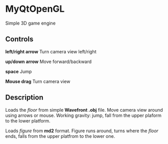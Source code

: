 # MyQtOpenGL
Simple 3D game engine

## Controls
**left/right arrow** Turn camera view left/right

**up/down arrow** Move forward/backward

**space** Jump

**Mouse drag** Turn camera view

## Description
Loads the _floor_ from simple **Wavefront .obj** file. Move camera view around using arrows or mouse. Working gravity: jump, fall from the upper plaform to the lower platform.

Loads _figure_ from **md2** format. Figure runs around, turns where the _floor_ ends, falls from the upper platfrom to the lower one.  
